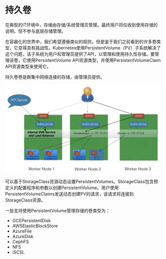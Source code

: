 # 持久卷

在典型的IT环境中，存储由存储/系统管理员管理。最终用户将仅收到使用存储的说明，但不参与底层存储管理。

在容器化的世界中，我们希望遵循类似的规则，但是鉴于我们之前看到的许多卷类型，它变得具有挑战性。Kubernetes使用PersistentVolume（PV）子系统解决了这个问题，该子系统为用户和管理员提供了API，以管理和使用持久性存储。要管理该卷，它使用PersistentVolume API资源类型，并使用PersistentVolumeClaim API资源类型来使用它。

持久卷卷是群集中网络连接的存储，由管理员提供。

![PersistentVolume](../../.gitbook/assets/image%20%2818%29.png)

可以基于StorageClass资源动态设置PersistentVolumes。StorageClass包含预定义的配置程序和参数以创建PersistentVolume。用户使用PersistentVolumeClaims发送动态创建PV的请求，该请求将连接到StorageClass资源。

一些支持使用PersistentVolume管理存储的卷类型为：

* GCEPersistentDisk
* AWSElasticBlockStore
* AzureFile
* AzureDisk
* CephFS
* NFS
* iSCSI.

